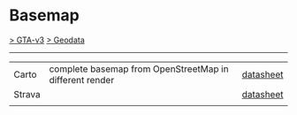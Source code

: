 # Basemap

[> GTA-v3](../README.md) [> Geodata](README.md)
* * *

|        |                                                         |                                                                                                                                           |
| ------ | ------------------------------------------------------- | ----------------------------------------------------------------------------------------------------------------------------------------- |
| Carto  | complete basemap from OpenStreetMap in different render | [datasheet](https://github.com/piergiorgio-roveda/gistips-academy/blob/main/datasheets/datasheets-01/datasheet-geodata-basemap-carto.md)  |
| Strava |                                                         | [datasheet](https://github.com/piergiorgio-roveda/gistips-academy/blob/main/datasheets/datasheets-01/datasheet-geodata-basemap-strava.md) |
|        |                                                         |                                                                                                                                           |
